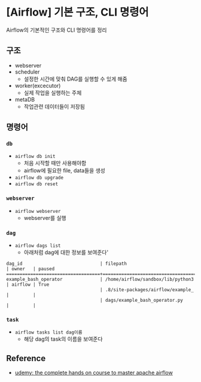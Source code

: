 # [Airflow] 기본 구조, CLI 명령어


Airflow의 기본적인 구조와 CLI 명령어를 정리
<!--more-->
## 구조
- webserver
- scheduler
  - 설정한 시간에 맞춰 DAG를 실행할 수 있게 해줌
- worker(excecutor)
  - 실제 작업을 실행하는 주체
- metaDB
  - 작업관련 데이터들이 저장됨

## 명령어
### `db`
- `airflow db init`
  - 처음 시작할 때만 사용해야함
  - airflow에 필요한 file, data들을 생성
- `airflow db upgrade`
- `airflow db reset`

### `webserver`
- `airflow webserver`
  - webserver를 실행

### `dag`
- `airflow dags list`
  - 아래처럼 dag에 대한 정보를 보여준다'
```
dag_id                             | filepath                          | owner   | paused
===================================+===================================+=========+=======
example_bash_operator              | /home/airflow/sandbox/lib/python3 | airflow | True  
                                   | .8/site-packages/airflow/example_ |         |       
                                   | dags/example_bash_operator.py     |         |      
```

### `task`
- `airflow tasks list dag이름`
  - 해당 dag의 task의 이름을 보여준다

## Reference
- [udemy: the complete hands on course to master apache airflow](https://www.udemy.com/course/the-complete-hands-on-course-to-master-apache-airflow)
